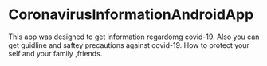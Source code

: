 # CoronavirusInformationAndroidApp

This app was designed to get information regardomg covid-19.
Also you can get guidline and saftey precautions against covid-19.
How to protect your self and your family ,friends.
